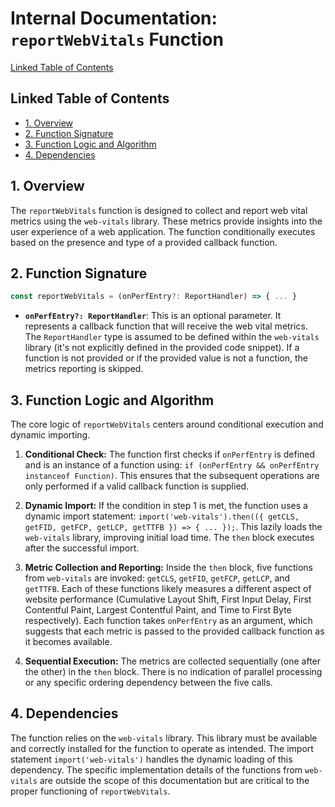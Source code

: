 # Internal Documentation: `reportWebVitals` Function

[Linked Table of Contents](#linked-table-of-contents)

## Linked Table of Contents

* [1. Overview](#1-overview)
* [2. Function Signature](#2-function-signature)
* [3. Function Logic and Algorithm](#3-function-logic-and-algorithm)
* [4. Dependencies](#4-dependencies)


## 1. Overview

The `reportWebVitals` function is designed to collect and report web vital metrics using the `web-vitals` library.  These metrics provide insights into the user experience of a web application. The function conditionally executes based on the presence and type of a provided callback function.


## 2. Function Signature

```typescript
const reportWebVitals = (onPerfEntry?: ReportHandler) => { ... }
```

* **`onPerfEntry?: ReportHandler`**:  This is an optional parameter.  It represents a callback function that will receive the web vital metrics.  The `ReportHandler` type is assumed to be defined within the `web-vitals` library (it's not explicitly defined in the provided code snippet). If a function is not provided or if the provided value is not a function, the metrics reporting is skipped.


## 3. Function Logic and Algorithm

The core logic of `reportWebVitals` centers around conditional execution and dynamic importing.

1. **Conditional Check:** The function first checks if `onPerfEntry` is defined and is an instance of a function using: `if (onPerfEntry && onPerfEntry instanceof Function)`. This ensures that the subsequent operations are only performed if a valid callback function is supplied.

2. **Dynamic Import:** If the condition in step 1 is met, the function uses a dynamic import statement: `import('web-vitals').then(({ getCLS, getFID, getFCP, getLCP, getTTFB }) => { ... });`. This lazily loads the `web-vitals` library, improving initial load time.  The `then` block executes after the successful import.

3. **Metric Collection and Reporting:** Inside the `then` block, five functions from `web-vitals` are invoked: `getCLS`, `getFID`, `getFCP`, `getLCP`, and `getTTFB`. Each of these functions likely measures a different aspect of website performance (Cumulative Layout Shift, First Input Delay, First Contentful Paint, Largest Contentful Paint, and Time to First Byte respectively).  Each function takes `onPerfEntry` as an argument, which suggests that each metric is passed to the provided callback function as it becomes available.

4. **Sequential Execution:** The metrics are collected sequentially (one after the other) in the `then` block.  There is no indication of parallel processing or any specific ordering dependency between the five calls.


## 4. Dependencies

The function relies on the `web-vitals` library.  This library must be available and correctly installed for the function to operate as intended.  The import statement `import('web-vitals')` handles the dynamic loading of this dependency.  The specific implementation details of the functions from `web-vitals` are outside the scope of this documentation but are critical to the proper functioning of `reportWebVitals`.
